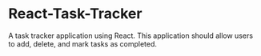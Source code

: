 # React-Task-Tracker
A task tracker application using React. This application should allow users to add, delete, and mark tasks as completed.
